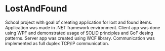 # LostAndFound
School project with goal of creating application for lost and found items.
Application was made in .NET framework environment.
Client app was done using WPF and demonstrated usage of SOLID principles and GoF desing patterns.
Server app was created using WCF library. Communication was implemented as full duplex TCP/IP communication.
